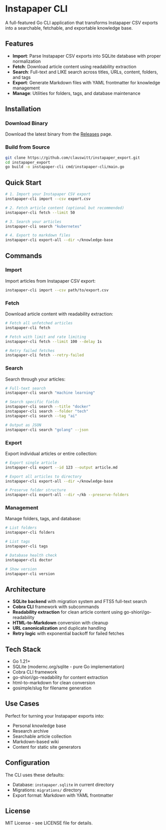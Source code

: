 # Instapaper CLI

A full-featured Go CLI application that transforms Instapaper CSV exports into a searchable, fetchable, and exportable knowledge base.

## Features

- **Import**: Parse Instapaper CSV exports into SQLite database with proper normalization
- **Fetch**: Download article content using readability extraction
- **Search**: Full-text and LIKE search across titles, URLs, content, folders, and tags
- **Export**: Generate Markdown files with YAML frontmatter for knowledge management
- **Manage**: Utilities for folders, tags, and database maintenance

## Installation

### Download Binary

Download the latest binary from the [Releases](https://github.com/clauswitt/instapaper_export/releases) page.

### Build from Source

```bash
git clone https://github.com/clauswitt/instapaper_export.git
cd instapaper_export
go build -o instapaper-cli cmd/instapaper-cli/main.go
```

## Quick Start

```bash
# 1. Import your Instapaper CSV export
instapaper-cli import --csv export.csv

# 2. Fetch article content (optional but recommended)
instapaper-cli fetch --limit 50

# 3. Search your articles
instapaper-cli search "kubernetes"

# 4. Export to markdown files
instapaper-cli export-all --dir ~/knowledge-base
```

## Commands

### Import
Import articles from Instapaper CSV export:
```bash
instapaper-cli import --csv path/to/export.csv
```

### Fetch
Download article content with readability extraction:
```bash
# Fetch all unfetched articles
instapaper-cli fetch

# Fetch with limit and rate limiting
instapaper-cli fetch --limit 100 --delay 1s

# Retry failed fetches
instapaper-cli fetch --retry-failed
```

### Search
Search through your articles:
```bash
# Full-text search
instapaper-cli search "machine learning"

# Search specific fields
instapaper-cli search --title "docker"
instapaper-cli search --folder "tech"
instapaper-cli search --tag "ai"

# Output as JSON
instapaper-cli search "golang" --json
```

### Export
Export individual articles or entire collection:
```bash
# Export single article
instapaper-cli export --id 123 --output article.md

# Export all articles to directory
instapaper-cli export-all --dir ~/knowledge-base

# Preserve folder structure
instapaper-cli export-all --dir ~/kb --preserve-folders
```

### Management
Manage folders, tags, and database:
```bash
# List folders
instapaper-cli folders

# List tags
instapaper-cli tags

# Database health check
instapaper-cli doctor

# Show version
instapaper-cli version
```

## Architecture

- **SQLite backend** with migration system and FTS5 full-text search
- **Cobra CLI** framework with subcommands
- **Readability extraction** for clean article content using go-shiori/go-readability
- **HTML-to-Markdown** conversion with cleanup
- **URL canonicalization** and duplicate handling
- **Retry logic** with exponential backoff for failed fetches

## Tech Stack

- Go 1.21+
- SQLite (modernc.org/sqlite - pure Go implementation)
- Cobra CLI framework
- go-shiori/go-readability for content extraction
- html-to-markdown for clean conversion
- gosimple/slug for filename generation

## Use Cases

Perfect for turning your Instapaper exports into:
- Personal knowledge base
- Research archive
- Searchable article collection
- Markdown-based wiki
- Content for static site generators

## Configuration

The CLI uses these defaults:
- Database: `instapaper.sqlite` in current directory
- Migrations: `migrations/` directory
- Export format: Markdown with YAML frontmatter

## License

MIT License - see LICENSE file for details.